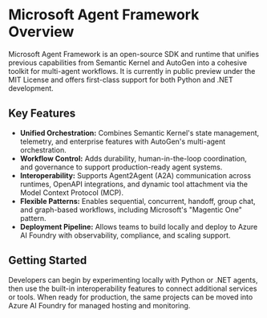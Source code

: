 # Microsoft Agent Framework Overview

Microsoft Agent Framework is an open-source SDK and runtime that unifies previous capabilities from Semantic Kernel and AutoGen into a cohesive toolkit for multi-agent workflows. It is currently in public preview under the MIT License and offers first-class support for both Python and .NET development.

## Key Features
- **Unified Orchestration:** Combines Semantic Kernel's state management, telemetry, and enterprise features with AutoGen's multi-agent orchestration.
- **Workflow Control:** Adds durability, human-in-the-loop coordination, and governance to support production-ready agent systems.
- **Interoperability:** Supports Agent2Agent (A2A) communication across runtimes, OpenAPI integrations, and dynamic tool attachment via the Model Context Protocol (MCP).
- **Flexible Patterns:** Enables sequential, concurrent, handoff, group chat, and graph-based workflows, including Microsoft's "Magentic One" pattern.
- **Deployment Pipeline:** Allows teams to build locally and deploy to Azure AI Foundry with observability, compliance, and scaling support.

## Getting Started
Developers can begin by experimenting locally with Python or .NET agents, then use the built-in interoperability features to connect additional services or tools. When ready for production, the same projects can be moved into Azure AI Foundry for managed hosting and monitoring.
